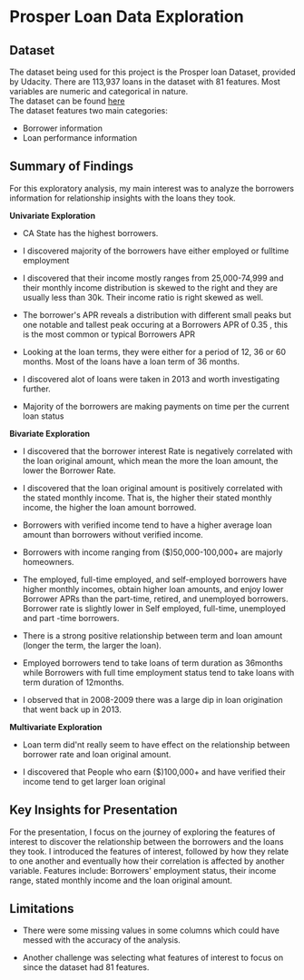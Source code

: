 # Prosper Loan Data Exploration

## Dataset
The dataset being used for this project is the Prosper loan Dataset, provided by Udacity. There are 113,937 loans in the dataset with 81 features. 
Most variables are numeric and categorical in nature. </br>
The dataset can be found [here](https://www.google.com/url?q=https://s3.amazonaws.com/udacity-hosted-downloads/ud651/prosperLoanData.csv&sa=D&ust=1581581520570000) </br>
The dataset features two main categories:
* Borrower information
* Loan performance information

## Summary of Findings
For this exploratory analysis, my main interest was to analyze the borrowers information for relationship insights with the loans they took. </br>

**Univariate Exploration**

* CA State has the highest borrowers.

* I discovered majority of the borrowers have either employed or fulltime employment

* I discovered that their income mostly ranges from 25,000-74,999 and their monthly income distribution is skewed to the right and they are usually less than 30k. Their income ratio is right skewed as well. 

* The borrower's APR reveals a distribution with different small peaks but one notable and tallest peak occuring at a Borrowers APR of 0.35 , this is the most common or typical Borrowers APR

* Looking at the loan terms, they were either for a period of 12, 36 or 60 months. Most of the loans have a loan term of 36 months.

* I discovered alot of loans were taken in 2013 and worth investigating further.

* Majority of the borrowers are making payments on time per the current loan status


**Bivariate Exploration**

* I discovered that the borrower interest Rate is negatively correlated with the loan original amount, which mean the more the loan amount, the lower the Borrower Rate. 

* I discovered that the loan original amount is positively correlated with the stated monthly income. That is, the higher their stated monthly income, the higher the loan amount borrowed. 

* Borrowers with verified income tend to have a higher average loan amount than borrowers without verified income. 

* Borrowers with income ranging from ($)50,000-100,000+ are majorly homeowners.

* The employed, full-time employed, and self-employed borrowers have higher monthly incomes, obtain higher loan amounts, and enjoy lower Borrower APRs than the part-time, retired, and unemployed borrowers. Borrower rate is slightly lower in Self employed, full-time, unemployed and part -time borrowers.

* There is a strong positive relationship between term and loan amount (longer the term, the larger the loan).

* Employed borrowers tend to take loans of term duration as 36months while Borrowers with full time employment status tend to take loans with term duration of 12months.

* I observed that in 2008-2009 there was a large dip in loan origination that went back up in 2013.

**Multivariate Exploration**

* Loan term did'nt really seem to have effect on the relationship between borrower rate and loan original amount.

* I discovered that People who earn ($)100,000+ and have verified their income tend to get larger loan original
 


## Key Insights for Presentation

For the presentation, I focus on the journey of exploring the features of interest to discover the relationship between the borrowers and the loans they took.
I introduced the features of interest, followed by how they relate to one another and eventually how their correlation is affected by another variable.
Features include: Borrowers' employment status, their income range, stated monthly income and the loan original amount. 

## Limitations

* There were some missing values in some columns which could have messed with the accuracy of the analysis.

* Another challenge was selecting what features of interest to focus on since the dataset had 81 features.
